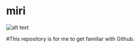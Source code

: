 # miri
![alt text](https://github.com/miri-2000/miri/blob/main/Download.jpg)

#This repository is for me to get familiar with Github.
